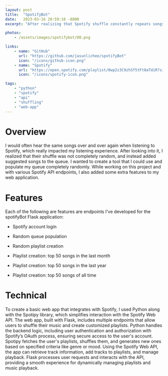```yaml
---
layout: post
title:  "SpotifyBot"
date:   2023-03-16 20:59:18 -0800
excerpt: "After realizing that Spotify shuffle constantly repeats songs, I developed a web application that takes Spotify shuffling to the next level, offering complete randomization and custom playlist creation. With this tool, every click generates a fully randomized queue from your selected playlist. It clears the queue before adding new songs, ensuring a new experience every time. If you're feeling nostalgic, you can also create personalized playlists of your top tracks from various time ranges."

photos:
    - /assets/images/spotifybot/00.png

links:
    - name: "GitHub"
      url: "https://github.com/jasunlichee/spotifyBot"
      icon: "/icons/github-icon.png"
    - name: "Spotify"
      url: "https://open.spotify.com/playlist/0wp2z3C9zhSf5tFt0aTdiR?si=a86c34148b5e448d"
      icon: "/icons/spotify-icon.png"

tags:
    - "python"
    - "spotify"
    - "api"
    - "shuffling"
    - "web-app"
---
```


# Overview

I would often hear the same songs over and over again when listening to Spotify, which really impacted my listening experience. After looking into it, I realized that their shuffle was not completely random, and instead added suggested songs to the queue. I wanted to create a tool that I could use and populate my queue completely randomly. While working on this project and with various Spotify API endpoints, I also added some extra features to my web application.

# Features

Each of the following are features are endpoints I've developed for the spotifyBot Flask application: 

- Spotify account login

- Random queue population

- Random playlist creation

- Playlist creation: top 50 songs in the last month

- Playlist creation: top 50 songs in the last year

- Playlist creation: top 50 songs of all time

# Technical

To create a basic web app that integrates with Spotify, I used Python along with the Spotipy library, which simplifies interaction with the Spotify Web API. The web app, built with Flask, includes multiple endpoints that allow users to shuffle their music and create customized playlists. Python handles the backend logic, including user authentication and authorization with Spotify’s OAuth process, ensuring secure access to the user's account. Spotipy fetches the user's playlists, shuffles them, and generates new ones based on specified criteria like genre or mood. Using the Spotify Web API, the app can retrieve track information, add tracks to playlists, and manage playback. Flask processes user requests and interacts with the API, providing a smooth experience for dynamically managing playlists and music playback.

